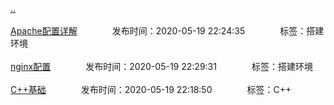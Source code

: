 [..](/README.md)<br/><br/>
[Apache配置详解](/env/apache_conf.md)&emsp;&emsp;&emsp;&emsp;发布时间：2020-05-19 22:24:35&emsp;&emsp;&emsp;&emsp;标签：搭建环境<br/><br/>
[nginx配置](/env/nginx_conf.md)&emsp;&emsp;&emsp;&emsp;发布时间：2020-05-19 22:29:31&emsp;&emsp;&emsp;&emsp;标签：搭建环境<br/><br/>
[C++基础](/C/c_base.md)&emsp;&emsp;&emsp;&emsp;发布时间：2020-05-19 22:18:50&emsp;&emsp;&emsp;&emsp;标签：C++<br/><br/>
